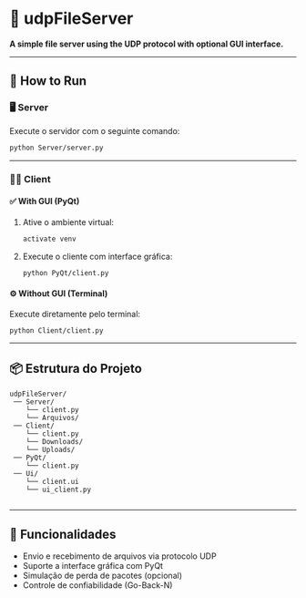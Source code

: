 # 📁 udpFileServer  
**A simple file server using the UDP protocol with optional GUI interface.**

---

## 🚀 How to Run

### 🖥️ Server

Execute o servidor com o seguinte comando:

```bash
python Server/server.py
```

---

### 🧑‍💻 Client

#### ✅ With GUI (PyQt)
1. Ative o ambiente virtual:
    ```bash
    activate venv
    ```
2. Execute o cliente com interface gráfica:
    ```bash
    python PyQt/client.py
    ```

#### ⚙️ Without GUI (Terminal)
Execute diretamente pelo terminal:

```bash
python Client/client.py
```

---

## 📦 Estrutura do Projeto

```
udpFileServer/
 ── Server/
    └── client.py
    └── Arquivos/
 ── Client/
    └── client.py
    └── Downloads/
    └── Uploads/
 ── PyQt/
    └── client.py
 ── Ui/
    └── client.ui
    └── ui_client.py
 
```

---

## 🧪 Funcionalidades

- Envio e recebimento de arquivos via protocolo UDP
- Suporte a interface gráfica com PyQt
- Simulação de perda de pacotes (opcional)
- Controle de confiabilidade (Go-Back-N)
